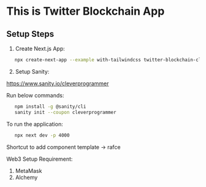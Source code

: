 # This is Twitter Blockchain App

## Setup Steps

1. Create Next.js App:

```bash
   npx create-next-app --example with-tailwindcss twitter-blockchain-clone
```

2. Setup Sanity:

https://www.sanity.io/cleverprogrammer

Run below commands:

```bash
   npm install -g @sanity/cli
   sanity init --coupon cleverprogrammer
```

To run the application:

```bash
   npx next dev -p 4000
```

Shortcut to add component template -> rafce

Web3 Setup Requirement:

1. MetaMask
2. Alchemy
